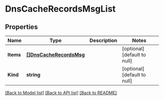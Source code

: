 # DnsCacheRecordsMsgList

## Properties
Name | Type | Description | Notes
------------ | ------------- | ------------- | -------------
**Items** | [**[]DnsCacheRecordsMsg**](dns_cache_records_msg.md) |  | [optional] [default to null]
**Kind** | **string** |  | [optional] [default to null]

[[Back to Model list]](../README.md#documentation-for-models) [[Back to API list]](../README.md#documentation-for-api-endpoints) [[Back to README]](../README.md)


